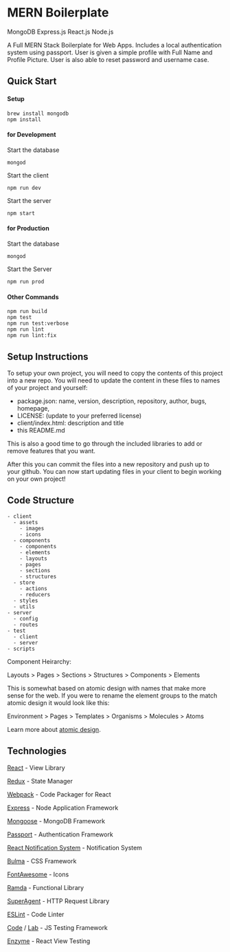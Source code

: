 # MERN Boilerplate
MongoDB Express.js React.js Node.js

A Full MERN Stack Boilerplate for Web Apps. Includes a local authentication system using passport. User is given a simple profile with Full Name and Profile Picture. User is also able to reset password and username case.

## Quick Start

#### Setup
```
brew install mongodb
npm install
```

#### for Development

Start the database
```
mongod
```

Start the client
```
npm run dev
```

Start the server
```
npm start
```

#### for Production

Start the database
```
mongod
```

Start the Server
```
npm run prod
```

#### Other Commands

```
npm run build
npm test
npm run test:verbose
npm run lint
npm run lint:fix
```

## Setup Instructions

To setup your own project, you will need to copy the contents of this project into a new repo.
You will need to update the content in these files to names of your project and yourself:

* package.json: name, version, description, repository, author, bugs, homepage,
* LICENSE: (update to your preferred license)
* client/index.html: description and title
* this README.md

This is also a good time to go through the included libraries to add or remove features that you want.

After this you can commit the files into a new repository and push up to your github.
You can now start updating files in your client to begin working on your own project!

## Code Structure

```
- client
  - assets
    - images
    - icons
  - components
    - components
    - elements
    - layouts
    - pages
    - sections
    - structures
  - store
    - actions
    - reducers
  - styles
  - utils
- server
  - config
  - routes
- test
  - client
  - server
- scripts
```

Component Heirarchy:

Layouts > Pages > Sections > Structures > Components > Elements

This is somewhat based on atomic design with names that make more sense for the web.
If you were to rename the element groups to the match atomic design it would look like this:

Environment > Pages > Templates > Organisms > Molecules > Atoms

Learn more about [atomic design](http://bradfrost.com/blog/post/atomic-web-design/).

## Technologies

[React](https://facebook.github.io/react/) - View Library

[Redux](http://redux.js.org/) - State Manager

[Webpack](https://webpack.github.io/) - Code Packager for React

[Express](http://expressjs.com/) - Node Application Framework

[Mongoose](http://mongoosejs.com/) - MongoDB Framework

[Passport](http://www.passportjs.org/) - Authentication Framework

[React Notification System](https://github.com/igorprado/react-notification-system) - Notification System

[Bulma](http://bulma.io/) - CSS Framework

[FontAwesome](http://fontawesome.io/) - Icons

[Ramda](http://ramdajs.com/) - Functional Library

[SuperAgent](https://github.com/visionmedia/superagent) - HTTP Request Library

[ESLint](http://eslint.org/) - Code Linter

[Code](https://github.com/hapijs/code) / [Lab](https://github.com/hapijs/lab) - JS Testing Framework

[Enzyme](https://github.com/airbnb/enzyme) - React View Testing
